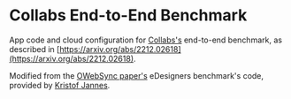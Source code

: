 # Collabs End-to-End Benchmark

App code and cloud configuration for [Collabs's](https://collabs.readthedocs.io/en/latest/) end-to-end benchmark, as described in [https://arxiv.org/abs/2212.02618](https://arxiv.org/abs/2212.02618).

Modified from the [OWebSync paper's](https://doi.org/10.1109/TPDS.2021.3066276) eDesigners benchmark's code, provided by [Kristof Jannes](https://kristofjannes.com/).

